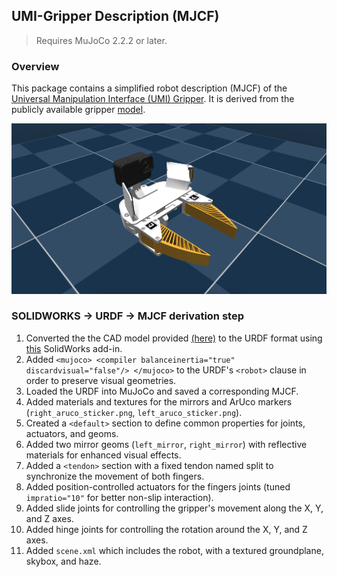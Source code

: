 ## UMI-Gripper Description (MJCF)

> Requires MuJoCo 2.2.2 or later.

### Overview

This package contains a simplified robot description (MJCF) of the [Universal Manipulation Interface (UMI) Gripper](http://umi-gripper.github.io/). It is derived from the publicly available gripper [model](https://docs.google.com/document/d/1TPYwV9sNVPAi0ZlAupDMkXZ4CA1hsZx7YDMSmcEy6EU/edit?tab=t.0).


<p float="left">
  <img src="umi_gripper.png" width="600px">
</p>

### SOLIDWORKS -> URDF -> MJCF derivation step

1. Converted the the CAD model provided [(here)](https://docs.google.com/document/d/1TPYwV9sNVPAi0ZlAupDMkXZ4CA1hsZx7YDMSmcEy6EU/edit?tab=t.0) to the URDF format using [this](http://wiki.ros.org/sw_urdf_exporter) SolidWorks add-in.
2.  Added `<mujoco> <compiler balanceinertia="true" discardvisual="false"/> </mujoco>` to the URDF's
   `<robot>` clause in order to preserve visual geometries.
3. Loaded the URDF into MuJoCo and saved a corresponding MJCF.
4. Added materials and textures for the mirrors and ArUco markers (`right_aruco_sticker.png`, `left_aruco_sticker.png`).
5. Created a `<default>` section to define common properties for joints, actuators, and geoms.
6. Added two mirror geoms (`left_mirror`, `right_mirror`) with reflective materials for enhanced visual effects.
7. Added a `<tendon>` section with a fixed tendon named split to synchronize the movement of both fingers.
8. Added position-controlled actuators for the fingers joints (tuned `impratio="10"` for better non-slip interaction).
9. Added slide joints for controlling the gripper's movement along the X, Y, and Z axes.
10. Added hinge joints for controlling the rotation around the X, Y, and Z axes.
11. Added `scene.xml` which includes the robot, with a textured groundplane, skybox, and haze.
